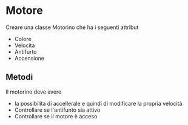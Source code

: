 # Motore

Creare una classe Motorino che ha i seguenti attribut

- Colore
- Velocita
- Antifurto
- Accensione

## Metodi

Il motorino deve avere

- la possibilita di accellerale e quindi di modificare la propria velocità
- Controllare se l'antifunto sia attivo
- Controllare se il motore è acceso

